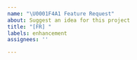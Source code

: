```yaml
---
name: "\U0001F4A1 Feature Request"
about: Suggest an idea for this project
title: "[FR] "
labels: enhancement
assignees: ''

---
```


<!-- Please search existing issues to avoid creating duplicates. -->

<!-- Describe the feature you'd like. -->
